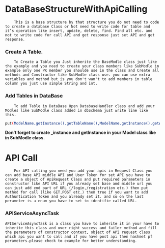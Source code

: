 # DataBaseStructureWithApiCalling
        This is a base structure by that structure you do not need to code to create a database Class or Not need to write code for table and it’s operation like insert, update, delete, find. Find all etc. and not to write code for call API and get response just set API and get response.

### Create A Table.
        To Create a Table you Just inherite the BaseModle class just like the example and you need to create your class members like SubModle in example only one PK member you shoulde use in the class and Create all methods and Constractor like SubModle class use. you can use extra veriables and method but is you don't wan't to add members in table column you just use simple String and int.

### Add Tables in DataBase
        To add Table in DataBase Open DatabaseHandler class and add your Modles like SubModle class added in dbSchema just write line like this.

```sh
put(ModelName.getInstance().getTableName(),ModelName.getInstance().getAllDBFileds());
```

**Don't forget to create _instance and getInstance in your Model class like in SubModle class.**

# API Call
        For API calling you need you add your apis in Request Class you can add base API middle API and User Token for set API you have to create a object of ApiRequest Class and put required parameters in constructor like API URL if you already set base and middle url you can just add end part of URL (/login,/registration etc.) then put method for call (like GET,POST etc.) then true if you want to add Authuntication Token and you already set it. and so on the last perameter is a enum you have to set to identifie called URL.

### APIServiceAsyncTask

    APIServiceAsyncTask is a class you have to inherite it in your have to inherite this class and over right success and failer method and fill the perameters of constructor context, object of API request class which api you want to call and if you have post api then hashmet pf perameters.please check to example for better understanding.
